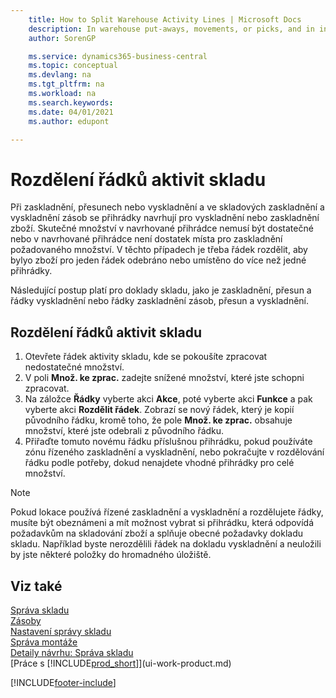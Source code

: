 ```yaml
---
    title: How to Split Warehouse Activity Lines | Microsoft Docs
    description: In warehouse put-aways, movements, or picks, and in inventory put-aways and inventory picks, bins are suggested for the picking or putting away of items. The actual quantity in the bin suggested may not be sufficient, or there is not enough room in the suggested bin to put away the required quantity. In these cases, you need to split the line, so that the items for one line are either taken from or placed into more than one bin.
    author: SorenGP

    ms.service: dynamics365-business-central
    ms.topic: conceptual
    ms.devlang: na
    ms.tgt_pltfrm: na
    ms.workload: na
    ms.search.keywords:
    ms.date: 04/01/2021
    ms.author: edupont

---
```

# Rozdělení řádků aktivit skladu
Při zaskladnění, přesunech nebo vyskladnění a ve skladových zaskladnění a vyskladnění zásob se přihrádky navrhují pro vyskladnění nebo zaskladnění zboží. Skutečné množství v navrhované přihrádce nemusí být dostatečné nebo v navrhované přihrádce není dostatek místa pro zaskladnění požadovaného množství. V těchto případech je třeba řádek rozdělit, aby bylyo zboží pro jeden řádek odebráno nebo umístěno do více než jedné přihrádky.

Následující postup platí pro doklady skladu, jako je zaskladnění, přesun a řádky vyskladnění nebo řádky zaskladnění zásob, přesun a vyskladnění.

## Rozdělení řádků aktivit skladu
1. Otevřete řádek aktivity skladu, kde se pokoušíte zpracovat nedostatečné množství.
2. V poli **Množ. ke zprac.** zadejte snížené množství, které jste schopni zpracovat.
3. Na záložce **Řádky** vyberte akci **Akce**, poté vyberte akci **Funkce** a pak vyberte akci **Rozdělit řádek**. Zobrazí se nový řádek, který je kopií původního řádku, kromě toho, že pole **Množ. ke zprac.** obsahuje množství, které jste odebrali z původního řádku.
4. Přiřaďte tomuto novému řádku příslušnou přihrádku, pokud používáte zónu řízeného zaskladnění a vyskladnění, nebo pokračujte v rozdělování řádku podle potřeby, dokud nenajdete vhodné přihrádky pro celé množství.

> [!NOTE]  
> Pokud lokace používá řízené zaskladnění a vyskladnění a rozdělujete řádky, musíte být obeznámeni a mít možnost vybrat si přihrádku, která odpovídá požadavkům na skladování zboží a splňuje obecné požadavky dokladu skladu. Například byste nerozdělili řádek na dokladu vyskladnění a neuložili by jste některé položky do hromadného úložiště.

## Viz také
[Správa skladu](warehouse-manage-warehouse.md)    
[Zásoby](inventory-manage-inventory.md)    
[Nastavení správy skladu](warehouse-setup-warehouse.md)       
[Správa montáže](assembly-assemble-items.md)      
[Detaily návrhu: Správa skladu](design-details-warehouse-management.md)    
[Práce s [!INCLUDE[prod_short](includes/prod_short.md)]](ui-work-product.md)


[!INCLUDE[footer-include](includes/footer-banner.md)]
